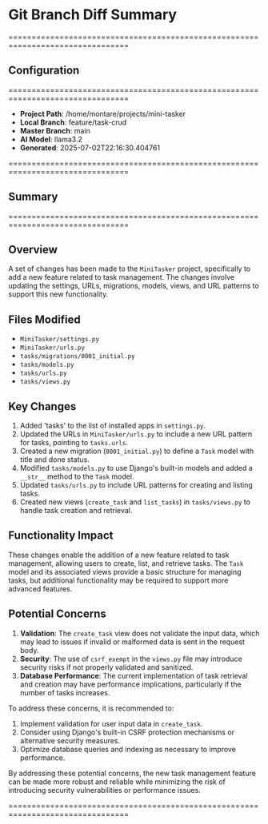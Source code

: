 # Git Branch Diff Summary

================================================================================
## Configuration
================================================================================

- **Project Path**: /home/montare/projects/mini-tasker
- **Local Branch**: feature/task-crud
- **Master Branch**: main
- **AI Model**: llama3.2
- **Generated**: 2025-07-02T22:16:30.404761

================================================================================
## Summary
================================================================================

**Overview**
-----------

A set of changes has been made to the `MiniTasker` project, specifically to add a new feature related to task management. The changes involve updating the settings, URLs, migrations, models, views, and URL patterns to support this new functionality.

**Files Modified**
------------------

* `MiniTasker/settings.py`
* `MiniTasker/urls.py`
* `tasks/migrations/0001_initial.py`
* `tasks/models.py`
* `tasks/urls.py`
* `tasks/views.py`

**Key Changes**
----------------

1. Added 'tasks' to the list of installed apps in `settings.py`.
2. Updated the URLs in `MiniTasker/urls.py` to include a new URL pattern for tasks, pointing to `tasks.urls`.
3. Created a new migration (`0001_initial.py`) to define a `Task` model with title and done status.
4. Modified `tasks/models.py` to use Django's built-in models and added a `__str__` method to the `Task` model.
5. Updated `tasks/urls.py` to include URL patterns for creating and listing tasks.
6. Created new views (`create_task` and `list_tasks`) in `tasks/views.py` to handle task creation and retrieval.

**Functionality Impact**
------------------------

These changes enable the addition of a new feature related to task management, allowing users to create, list, and retrieve tasks. The `Task` model and its associated views provide a basic structure for managing tasks, but additional functionality may be required to support more advanced features.

**Potential Concerns**
----------------------

1. **Validation**: The `create_task` view does not validate the input data, which may lead to issues if invalid or malformed data is sent in the request body.
2. **Security**: The use of `csrf_exempt` in the `views.py` file may introduce security risks if not properly validated and sanitized.
3. **Database Performance**: The current implementation of task retrieval and creation may have performance implications, particularly if the number of tasks increases.

To address these concerns, it is recommended to:

1. Implement validation for user input data in `create_task`.
2. Consider using Django's built-in CSRF protection mechanisms or alternative security measures.
3. Optimize database queries and indexing as necessary to improve performance.

By addressing these potential concerns, the new task management feature can be made more robust and reliable while minimizing the risk of introducing security vulnerabilities or performance issues.

================================================================================
